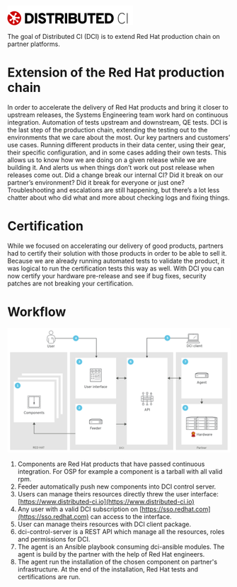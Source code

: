![image](./logo.png)

The goal of Distributed CI (DCI) is to extend Red Hat production chain on partner platforms.


# Extension of the Red Hat production chain

In order to accelerate the delivery of Red Hat products and bring it closer to upstream releases, the Systems Engineering team work hard on continuous integration. Automation of tests upstream and downstream, QE tests. DCI is the last step of the production chain, extending the testing out to the environments that we care about the most. Our key partners and customers’ use cases. Running different products in their data center, using their gear, their specific configuration, and in some cases adding their own tests. This allows us to know how we are doing on a given release while we are building it. And alerts us when things don’t work out post release when releases come out. Did a change break our internal CI? Did it break on our partner’s environment? Did it break for everyone or just one? Troubleshooting and escalations are still happening, but there’s a lot less chatter about who did what and more about checking logs and fixing things.


# Certification

While we focused on accelerating our delivery of good products, partners had to certify their solution with those products in order to be able to sell it. Because we are already running automated tests to validate the product, it was logical to run the certification tests this way as well. With DCI you can now certify your hardware pre-release and see if bug fixes, security patches are not breaking your certification.

# Workflow

![image](./workflow.png)

 1. Components are Red Hat products that have passed continuous integration. For OSP for example a component is a tarball with all valid rpm.
 2. Feeder automatically push new components into DCI control server.
 3. Users can manage theirs resources directly threw the user interface: [https://www.distributed-ci.io](https://www.distributed-ci.io)
 4. Any user with a valid DCI subscription on [https://sso.redhat.com](https://sso.redhat.com) can access to the interface.
 5. User can manage theirs resources with DCI client package.
 6. dci-control-server is a REST API which manage all the resources, roles and permissions for DCI.
 7. The agent is an Ansible playbook consuming dci-ansible modules. The agent is build by the partner with the help of Red Hat engineers.
 8. The agent run the installation of the chosen component on partner's infrastructure. At the end of the installation, Red Hat tests and certifications are run.